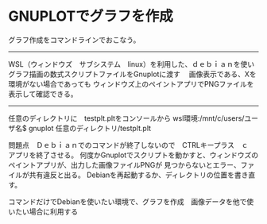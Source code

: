 # GNUPLOTでグラフを作成
グラフ作成をコマンドラインでおこなう。
***
WSL（ウィンドウズ　サブシステム　linux）を利用した、ｄｅｂｉａｎを使い　
グラフ描画の数式スクリプトファイルをGnuplotに渡す
　画像表示である、Xを環境がない場合であっても
ウィンドウズ上のペイントアプリでPNGファイルを表示して確認できる。
***

任意のディレクトリに　testplt.pltをコンソールから
wsl環境:/mnt/c/users/ユーザ名$    gnuplot   任意のディレクトリ/testplt.plt

問題点　Ｄｅｂｉａｎでのコマンドが終了しないので　CTRLキープラス　ｃ　アプリを終了させる。
何度かGnuplotでスクリプトを動かすと、ウィンドウズのペイントアプリが、出力した画像ファイルPNGが
見つからないとエラー、ファイルが共有違反と出る。
Debianを再起動するか、ディレクトリの位置を書き直す。

コマンドだけでDebianを使いたい環境で、グラフを作成　画像データを他で使いたい場合に利用する
